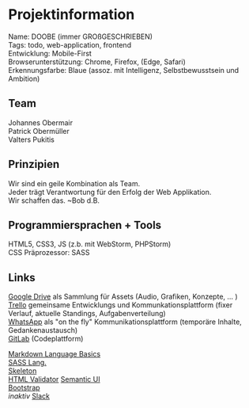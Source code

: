# Projektinformation
Name: DOOBE (immer GROßGESCHRIEBEN)  
Tags: todo, web-application, frontend  
Entwicklung: Mobile-First  
Browserunterstützung: Chrome, Firefox, (Edge, Safari)  
Erkennungsfarbe: Blaue (assoz. mit Intelligenz, Selbstbewusstsein und Ambition)  

## Team
Johannes Obermair  
Patrick Obermüller  
Valters Pukitis  

## Prinzipien
Wir sind ein geile Kombination als Team.  
Jeder trägt Verantwortung für den Erfolg der Web Applikation.  
Wir schaffen das. ~Bob d.B.  

## Programmiersprachen + Tools
HTML5, CSS3, JS (z.b. mit WebStorm, PHPStorm)  
CSS Präprozessor: SASS  

## Links
[Google Drive](https://drive.google.com/drive/folders/0BwLNptSY0yJ8T0xpcWt4TUFURkk) als Sammlung für Assets (Audio, Grafiken, Konzepte, ... )  
[Trello](https://trello.com/doobe) gemeinsame Entwicklungs und Kommunkationsplattform (fixer Verlauf, aktuelle Standings, Aufgabenverteilung)  
[WhatsApp](https://web.whatsapp.com/) als "on the fly" Kommunikationsplattform (temporäre Inhalte, Gedankenaustausch)  
[GitLab](https://git.mediacube.at/MMP2a_obermair_obermueller_valters/DOOBE) (Codeplattform) 

[Markdown Language Basics](https://help.twitch.tv/customer/portal/articles/839490-markdown-basics)  
[SASS Lang.](http://sass-lang.com/documentation/file.SASS_REFERENCE.html)  
[Skeleton](http://getskeleton.com/)  
[HTML Validator](https://validator.w3.org/)
[Semantic UI](http://semantic-ui.com/)  
[Bootstrap](http://getbootstrap.com/)  
*inaktiv* [Slack](https://vajopa.slack.com/messages/general/)
